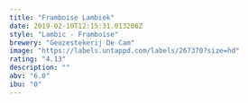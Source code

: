 ```yaml
---
title: "Framboise Lambiek"
date: 2019-02-10T12:15:31.013206Z
style: "Lambic - Framboise"
brewery: "Geuzestekerij De Cam"
image: "https://labels.untappd.com/labels/267370?size=hd"
rating: "4.13"
description: ""
abv: "6.0"
ibu: "0"
---
```

